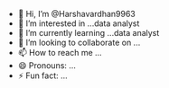 - 👋 Hi, I’m @Harshavardhan9963
- 👀 I’m interested in ...data analyst
- 🌱 I’m currently learning ...data analyst
- 💞️ I’m looking to collaborate on ...
- 📫 How to reach me ...
- 😄 Pronouns: ...
- ⚡ Fun fact: ...

<!---
Harshavardhan9963/Harshavardhan9963 is a ✨ special ✨ repository because its `README.md` (this file) appears on your GitHub profile.
You can click the Preview link to take a look at your changes.
--->
